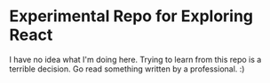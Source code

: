 # Experimental Repo for Exploring React

I have no idea what I'm doing here. Trying to learn from this repo is a terrible decision. Go read something written by a professional. :)